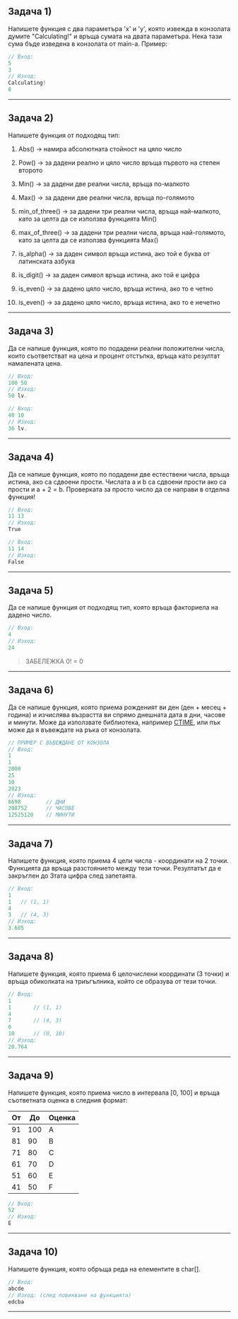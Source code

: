 ## Задача 1)
Напишете функция с два параметъра 'x' и 'y', която извежда в конзолата думите "Calculating!" и връща сумата на двата параметъра. Нека тази сума бъде изведена в конзолата от main-а.
Пример:
``` c++
// Вход:
5
3
// Изход:
Calculating!
8
```
>
---
## Задача 2)

Напишете функция от подходящ тип:

 1. Abs() -> намира абсолютната стойност на цяло число

 2. Pow() -> за дадени реално и цяло число връща първото на степен второто

 3. Min() -> за дадени две реални числа, връща по-малкото
  
 4. Max() -> за дадени две реални числа, връща по-голямото
  
 5. min_of_three() -> за дадени три реални числа, връща най-малкото, като за целта да се използва функцията Min()
  
 6. max_of_three() -> за дадени три реални числа, връща най-голямото, като за целта да се използва функцията Max()
  
 7. is_alpha() -> за даден символ връща истина, ако той е буква от латинската азбука
  
 8. is_digit() -> за даден символ връща истина, ако той е цифра

 9. is_even() -> за дадено цяло число, връща истина, ако то е четно

 10. is_even() -> за дадено цяло число, връща истина, ако то е нечетно
---
## Задача 3)

Да се напише функция, която по подадени реални положителни числа, които съответстват на цена и процент отстъпка, връща като резултат намалената цена.

``` c++
// Вход: 
100 50
// Изход: 
50 lv.
```
``` c++
// Вход: 
40 10
// Изход: 
36 lv.
```
---
## Задача 4)

Да се напише функция, която по подадени две естествени числа, връща истина, ако са сдвоени прости. Числата a и b са сдвоени прости ако са прости и a + 2 = b. Проверката за просто число да се направи в отделна функция!

``` c++
// Вход: 
11 13
// Изход: 
True
```
``` c++
// Вход: 
11 14
// Изход: 
False
```
---
## Задача 5)

Да се напише функция от подходящ тип, която връща факториела на дадено число.

```c++
// Вход:
4
// Изход:
24
```
> ЗАБЕЛЕЖКА 0! = 0

---
## Задача 6)

Да се напише функция, която приема рожденият ви ден (ден + месец + година) и изчислява възрастта ви спрямо днешната дата в дни, часове и минути. Може да използвате библиотека, например [CTIME](https://www.tutorialspoint.com/cplusplus/cpp_date_time.htm), или пък може да я въвеждате на ръка от конзолата.
```c++
// ПРИМЕР С ВЪВЕЖДАНЕ ОТ КОНЗОЛА
// Вход:
1
1
2000
25
10
2023
// Изход:
8698        // ДНИ
208752      // ЧАСОВЕ
12525120    // МИНУТИ
```
---
## Задача 7)

Напишете функция, която приема 4 цели числа - координати на 2 точки. Функцията да връща разстоянието между тези точки. Резултатът да е закръглен до 3тата цифра след запетаята.

```c++
// Вход:
1 
1   // (1, 1)
4 
3   // (4, 3) 
// Изход:
3.605
```
>
---
## Задача 8)

Напишете функция, която приема 6 целочислени координати (3 точки) и връща обиколката на триъгълника, който се образува от тези точки.

```c++
// Вход:
1 
1       // (1, 1)
4  
7       // (4, 3) 
0
10      // (0, 10) 
// Изход:
20.764
```
>
---
## Задача 9)

Напишете функция, която приема число в интервала [0, 100] и връща съответната оценка в следния формат:

| От | До  | Оценка |
|----|-----|--------|
| 91 | 100 | A      |
| 81 | 90  | B      |
| 71 | 80  | C      |
| 61 | 70  | D      |
| 51 | 60  | E      |
| 41 | 50  | F      |

```c++
// Вход:
52
// Изход:
E
```
>
---
## Задача 10)

Напишете функция, която обръща реда на елементите в char[].
```c++
// Вход:
abcde
// Изход: (след повикване на функцията)
edcba
```
>
---